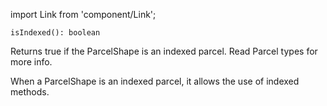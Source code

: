 import Link from 'component/Link';

```flow
isIndexed(): boolean
```

Returns true if the ParcelShape is an indexed parcel. Read <Link to="/parcel-types">Parcel types</Link> for more info.

When a ParcelShape is an indexed parcel, it allows the use of <Link to="/api/ParcelShape#indexed_&_element_change_methods">indexed methods</Link>.
